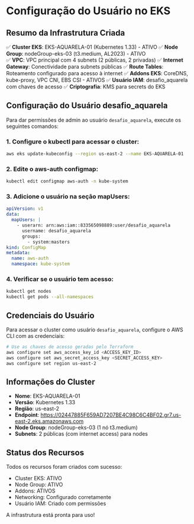 # Configuração do Usuário no EKS

## Resumo da Infrastrutura Criada

✅ **Cluster EKS**: EKS-AQUARELA-01 (Kubernetes 1.33) - ATIVO
✅ **Node Group**: nodeGroup-eks-03 (t3.medium, AL2023) - ATIVO  
✅ **VPC**: VPC principal com 4 subnets (2 públicas, 2 privadas)
✅ **Internet Gateway**: Conectividade para subnets públicas
✅ **Route Tables**: Roteamento configurado para acesso à internet
✅ **Addons EKS**: CoreDNS, kube-proxy, VPC CNI, EBS CSI - ATIVOS
✅ **Usuário IAM**: desafio_aquarela com chaves de acesso
✅ **Criptografia**: KMS para secrets do EKS

## Configuração do Usuário desafio_aquarela

Para dar permissões de admin ao usuário `desafio_aquarela`, execute os seguintes comandos:

### 1. Configure o kubectl para acessar o cluster:
```bash
aws eks update-kubeconfig --region us-east-2 --name EKS-AQUARELA-01
```

### 2. Edite o aws-auth configmap:
```bash
kubectl edit configmap aws-auth -n kube-system
```

### 3. Adicione o usuário na seção mapUsers:
```yaml
apiVersion: v1
data:
  mapUsers: |
    - userarn: arn:aws:iam::833565098889:user/desafio_aquarela
      username: desafio_aquarela
      groups:
        - system:masters
kind: ConfigMap
metadata:
  name: aws-auth
  namespace: kube-system
```

### 4. Verificar se o usuário tem acesso:
```bash
kubectl get nodes
kubectl get pods --all-namespaces
```

## Credenciais do Usuário

Para acessar o cluster como usuário `desafio_aquarela`, configure o AWS CLI com as credenciais:

```bash
# Use as chaves de acesso geradas pelo Terraform
aws configure set aws_access_key_id <ACCESS_KEY_ID>
aws configure set aws_secret_access_key <SECRET_ACCESS_KEY>
aws configure set region us-east-2
```

## Informações do Cluster

- **Nome**: EKS-AQUARELA-01
- **Versão**: Kubernetes 1.33
- **Região**: us-east-2
- **Endpoint**: https://02447885F659AD7207BE4C98C6C4BF02.gr7.us-east-2.eks.amazonaws.com
- **Node Group**: nodeGroup-eks-03 (1 nó t3.medium)
- **Subnets**: 2 públicas (com internet access) para nodes

## Status dos Recursos

Todos os recursos foram criados com sucesso:
- Cluster EKS: ATIVO
- Node Group: ATIVO  
- Addons: ATIVOS
- Networking: Configurado corretamente
- Usuário IAM: Criado com permissões

A infrastrutura está pronta para uso!
